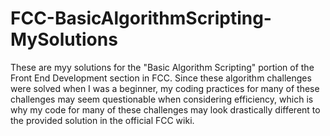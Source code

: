 # FCC-BasicAlgorithmScripting-MySolutions

These are myy solutions for the "Basic Algorithm Scripting" portion of the Front End Development section in FCC. Since these algorithm challenges were solved when I was a beginner, my coding practices for many of these challenges may seem questionable when considering efficiency, which is why my code for many of these challenges may look drastically different to the provided solution in the official FCC wiki.
